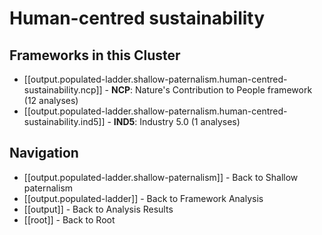 # Human-centred sustainability

## Frameworks in this Cluster

- [[output.populated-ladder.shallow-paternalism.human-centred-sustainability.ncp]] - **NCP**: Nature's Contribution to People framework (12 analyses)
- [[output.populated-ladder.shallow-paternalism.human-centred-sustainability.ind5]] - **IND5**: Industry 5.0 (1 analyses)


## Navigation

- [[output.populated-ladder.shallow-paternalism]] - Back to Shallow paternalism
- [[output.populated-ladder]] - Back to Framework Analysis
- [[output]] - Back to Analysis Results
- [[root]] - Back to Root
